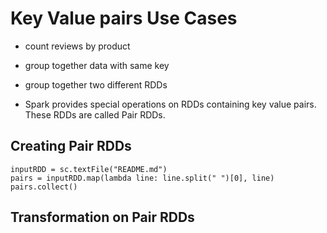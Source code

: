  # Key Value pairs Use Cases

* count reviews by product
* group together data with same key
* group together two different RDDs

* Spark provides special operations on RDDs containing key value pairs. These RDDs are called Pair RDDs.

## Creating Pair RDDs

```
inputRDD = sc.textFile("README.md")
pairs = inputRDD.map(lambda line: line.split(" ")[0], line)
pairs.collect()
```

## Transformation on Pair RDDs


